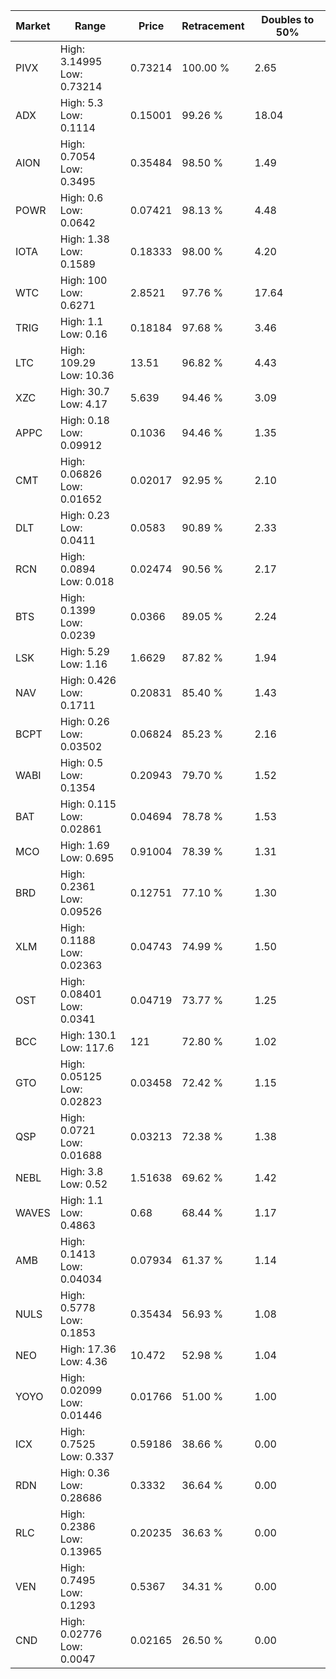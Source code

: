 | Market | Range | Price| Retracement | Doubles to 50% |
| --- | --- | --- | --- | --- |
| PIVX | High: 3.14995<br />Low: 0.73214 | 0.73214 | 100.00 % | 2.65 |
| ADX | High: 5.3<br />Low: 0.1114 | 0.15001 | 99.26 % | 18.04 |
| AION | High: 0.7054<br />Low: 0.3495 | 0.35484 | 98.50 % | 1.49 |
| POWR | High: 0.6<br />Low: 0.0642 | 0.07421 | 98.13 % | 4.48 |
| IOTA | High: 1.38<br />Low: 0.1589 | 0.18333 | 98.00 % | 4.20 |
| WTC | High: 100<br />Low: 0.6271 | 2.8521 | 97.76 % | 17.64 |
| TRIG | High: 1.1<br />Low: 0.16 | 0.18184 | 97.68 % | 3.46 |
| LTC | High: 109.29<br />Low: 10.36 | 13.51 | 96.82 % | 4.43 |
| XZC | High: 30.7<br />Low: 4.17 | 5.639 | 94.46 % | 3.09 |
| APPC | High: 0.18<br />Low: 0.09912 | 0.1036 | 94.46 % | 1.35 |
| CMT | High: 0.06826<br />Low: 0.01652 | 0.02017 | 92.95 % | 2.10 |
| DLT | High: 0.23<br />Low: 0.0411 | 0.0583 | 90.89 % | 2.33 |
| RCN | High: 0.0894<br />Low: 0.018 | 0.02474 | 90.56 % | 2.17 |
| BTS | High: 0.1399<br />Low: 0.0239 | 0.0366 | 89.05 % | 2.24 |
| LSK | High: 5.29<br />Low: 1.16 | 1.6629 | 87.82 % | 1.94 |
| NAV | High: 0.426<br />Low: 0.1711 | 0.20831 | 85.40 % | 1.43 |
| BCPT | High: 0.26<br />Low: 0.03502 | 0.06824 | 85.23 % | 2.16 |
| WABI | High: 0.5<br />Low: 0.1354 | 0.20943 | 79.70 % | 1.52 |
| BAT | High: 0.115<br />Low: 0.02861 | 0.04694 | 78.78 % | 1.53 |
| MCO | High: 1.69<br />Low: 0.695 | 0.91004 | 78.39 % | 1.31 |
| BRD | High: 0.2361<br />Low: 0.09526 | 0.12751 | 77.10 % | 1.30 |
| XLM | High: 0.1188<br />Low: 0.02363 | 0.04743 | 74.99 % | 1.50 |
| OST | High: 0.08401<br />Low: 0.0341 | 0.04719 | 73.77 % | 1.25 |
| BCC | High: 130.1<br />Low: 117.6 | 121 | 72.80 % | 1.02 |
| GTO | High: 0.05125<br />Low: 0.02823 | 0.03458 | 72.42 % | 1.15 |
| QSP | High: 0.0721<br />Low: 0.01688 | 0.03213 | 72.38 % | 1.38 |
| NEBL | High: 3.8<br />Low: 0.52 | 1.51638 | 69.62 % | 1.42 |
| WAVES | High: 1.1<br />Low: 0.4863 | 0.68 | 68.44 % | 1.17 |
| AMB | High: 0.1413<br />Low: 0.04034 | 0.07934 | 61.37 % | 1.14 |
| NULS | High: 0.5778<br />Low: 0.1853 | 0.35434 | 56.93 % | 1.08 |
| NEO | High: 17.36<br />Low: 4.36 | 10.472 | 52.98 % | 1.04 |
| YOYO | High: 0.02099<br />Low: 0.01446 | 0.01766 | 51.00 % | 1.00 |
| ICX | High: 0.7525<br />Low: 0.337 | 0.59186 | 38.66 % | 0.00 |
| RDN | High: 0.36<br />Low: 0.28686 | 0.3332 | 36.64 % | 0.00 |
| RLC | High: 0.2386<br />Low: 0.13965 | 0.20235 | 36.63 % | 0.00 |
| VEN | High: 0.7495<br />Low: 0.1293 | 0.5367 | 34.31 % | 0.00 |
| CND | High: 0.02776<br />Low: 0.0047 | 0.02165 | 26.50 % | 0.00 |
